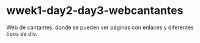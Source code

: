 # wwek1-day2-day3-webcantantes
Web de cantantes, donde se pueden ver páginas con enlaces y diferentes tipos de div.
